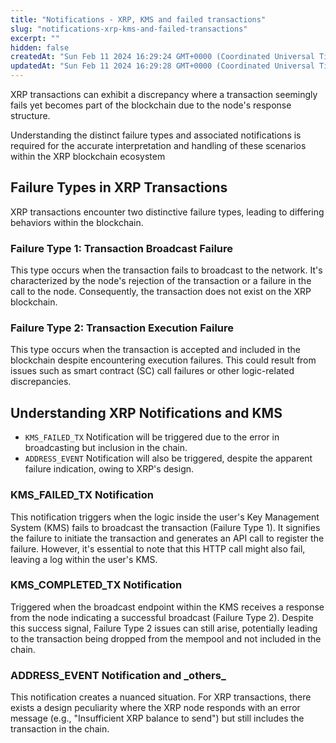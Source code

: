 ```yaml
---
title: "Notifications - XRP, KMS and failed transactions"
slug: "notifications-xrp-kms-and-failed-transactions"
excerpt: ""
hidden: false
createdAt: "Sun Feb 11 2024 16:29:24 GMT+0000 (Coordinated Universal Time)"
updatedAt: "Sun Feb 11 2024 16:29:28 GMT+0000 (Coordinated Universal Time)"
---
```

XRP transactions can exhibit a discrepancy where a transaction seemingly fails yet becomes part of the blockchain due to the node's response structure. 

Understanding the distinct failure types and associated notifications is required for the accurate interpretation and handling of these scenarios within the XRP blockchain ecosystem

## Failure Types in XRP Transactions

XRP transactions encounter two distinctive failure types, leading to differing behaviors within the blockchain.

### Failure Type 1: Transaction Broadcast Failure

This type occurs when the transaction fails to broadcast to the network. It's characterized by the node's rejection of the transaction or a failure in the call to the node. Consequently, the transaction does not exist on the XRP blockchain.

### Failure Type 2: Transaction Execution Failure

This type occurs when the transaction is accepted and included in the blockchain despite encountering execution failures. This could result from issues such as smart contract (SC) call failures or other logic-related discrepancies.

## Understanding XRP Notifications and KMS

- `KMS_FAILED_TX` Notification will be triggered due to the error in broadcasting but inclusion in the chain.
- `ADDRESS_EVENT` Notification will also be triggered, despite the apparent failure indication, owing to XRP's design.

### KMS_FAILED_TX Notification

This notification triggers when the logic inside the user's Key Management System (KMS) fails to broadcast the transaction (Failure Type 1). It signifies the failure to initiate the transaction and generates an API call to register the failure. However, it's essential to note that this HTTP call might also fail, leaving a log within the user's KMS.

### KMS_COMPLETED_TX Notification

Triggered when the broadcast endpoint within the KMS receives a response from the node indicating a successful broadcast (Failure Type 2). Despite this success signal, Failure Type 2 issues can still arise, potentially leading to the transaction being dropped from the mempool and not included in the chain.

### ADDRESS_EVENT Notification and \_others_

This notification creates a nuanced situation. For XRP transactions, there exists a design peculiarity where the XRP node responds with an error message (e.g., "Insufficient XRP balance to send") but still includes the transaction in the chain.
